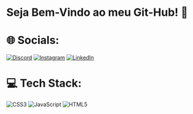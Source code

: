 # Seja Bem-Vindo ao meu Git-Hub! 🤘

# 🌐 Socials:
[![Discord](https://img.shields.io/badge/Discord-%237289DA.svg?logo=discord&logoColor=white)](https://discord.gg/DevTorres#8255) [![Instagram](https://img.shields.io/badge/Instagram-%23E4405F.svg?logo=Instagram&logoColor=white)](https://instagram.com/https://www.instagram.com/_jont4/) [![LinkedIn](https://img.shields.io/badge/LinkedIn-%230077B5.svg?logo=linkedin&logoColor=white)](https://linkedin.com/in/www.linkedin.com/in/Dev-Jonn) 

# 💻 Tech Stack:
![CSS3](https://img.shields.io/badge/css3-%231572B6.svg?style=for-the-badge&logo=css3&logoColor=white) ![JavaScript](https://img.shields.io/badge/javascript-%23323330.svg?style=for-the-badge&logo=javascript&logoColor=%23F7DF1E) ![HTML5](https://img.shields.io/badge/html5-%23E34F26.svg?style=for-the-badge&logo=html5&logoColor=white)

